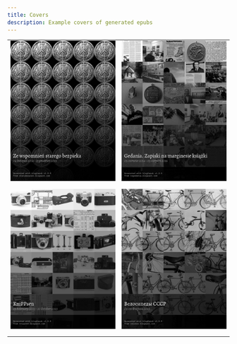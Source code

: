 ```yaml
---
title: Covers
description: Example covers of generated epubs
---
```


<table style="width:100%;text-align:center;"><tr><td>
<img src="/assets/cover_1.jpg" width="400" style="margin:0 10px 10px 0" />
</td><td>
<img src="/assets/cover_2.jpg" width="400" style="margin:0 10px 10px 0" />
</td></tr><tr><td>
<img src="/assets/cover_3.jpg" width="400" style="margin:0 10px 10px 0" />
</td><td>
<img src="/assets/cover_4.jpg" width="400" style="margin:0 10px 10px 0;" />
</td></tr></table>